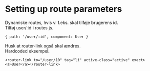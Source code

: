 # Setting up route parameters
Dynamiske routes, hvis vi f.eks. skal tilføje brugerens id.  
Tilføj user/:id i routes.js.  
```
{ path: '/user/:id', component: User }
```
Husk at router-link også skal ændres.  
Hardcoded eksempel.  
```
<router-link to="/user/10" tag="li" active-class="active" exact><a>User</a></router-link>
```
